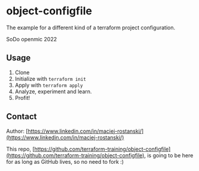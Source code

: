 # object-configfile

The example for a different kind of a terraform project configuration.

SoDo openmic 2022

## Usage

1. Clone
1. Initialize with `terraform init`
1. Apply with `terraform apply`
1. Analyze, experiment and learn.
1. Profit!

## Contact

Author: [https://www.linkedin.com/in/maciej-rostanski/](https://www.linkedin.com/in/maciej-rostanski/)

This repo, [https://github.com/terraform-training/object-configfile](https://github.com/terraform-training/object-configfile), is going to be here for as long as GitHub lives, so no need to fork :)